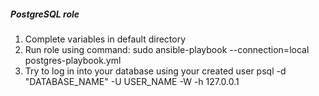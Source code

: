 ##### PostgreSQL role ####

1. Complete variables in default directory
2. Run role using command: sudo ansible-playbook --connection=local postgres-playbook.yml
3. Try to log in into your database using your created user
psql -d "DATABASE_NAME" -U USER_NAME -W -h 127.0.0.1
